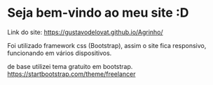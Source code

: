 # Seja bem-vindo ao meu site :D

Link do site: https://gustavodelovat.github.io/Agrinho/

Foi utilizado framework css (Bootstrap), assim o site fica responsivo, funcionando em vários dispositivos.

de base utilizei tema gratuito em bootstrap. 
https://startbootstrap.com/theme/freelancer
